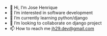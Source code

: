- 👋 Hi, I’m Jose Henrique
- 👀 I’m interested in software development
- 🌱 I’m currently learning python/django
- 💞️ I’m looking to collaborate on django project
- 📫 How to reach me jh29.dev@gmail.com

<!---
jh31barbosa/jh31barbosa is a ✨ special ✨ repository because its `README.md` (this file) appears on your GitHub profile.
You can click the Preview link to take a look at your changes.
--->
